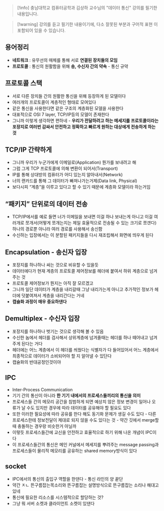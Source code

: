 > [!info] 충남대학교 컴퓨터공학과 김상하 교수님의 "데이터 통신" 강의를 필기한 내용입니다.

> [!warning] 강의를 듣고 필기한 내용이기에, 다소 잘못된 부분과 구어적 표현 이 포함되어 있을 수 있습니다.

## 용어정리

- **네트워크** : 유무선의 매체를 통해 서로 **연결된 장치들의 모임**
- **프로토콜** : 통신의 원활함을 위해 **송, 수신자 간의 약속** - 통신 규약

## 프로토콜 스택

- 서로 다른 장치들 간의 원활한 통신을 위해 등장하게 된 모델이다
- 여러개의 프로토콜이 계층적인 형태로 모여있다
- 같은 통신을 사용한다면 같은 구조의 계층화된 모델을 사용한다
- 대표적으로 OSI 7 layer, TCP/IP등의 모델이 존재한다
- 그니까 이렇게 생각하면 편하네 - **우리가 전달하려고 하는 메세지를 프로토콜이라는 포장지로 여러번 감싸서 안전하고 정확하고 빠르게 원하는 대상에게 전송하게 하는 것**

## TCP/IP 간략하게

- 그니까 우리가 누군가에게 이메일로(Application) 뭔가를 보내려고 해
- 그럼 그게 TCP 프로토콜에 의해 변환이 되어서(Transport)
- IP를 통해 상대방의 컴퓨터가 어디 있는지 알아내서(Network)
- 너의 랜카드를 통해 그 데이터가 빠져나가는거제(Data link, Physical)
- 보다시피 “계층”을 이루고 있다고 할 수 있기 때문에 계층화 모델이라 하는거임

## “패키지” 단위로의 데이터 전송

- TCP/IP에서를 예로 들면 너가 이메일을 보내면 이걸 하나 보내는게 아니고 이걸 여러개로 쪼개서(어떻게 쪼개는지는 제일 효율적으로 전송될 수 있는 크기로 쪼갠다) 하나의 경로뿐 아니라 여러 경로를 사용해서 송신함
- 수신하는 입장에서는 이 분할된 패키지들을 다시 재조립해서 화면에 띄우게 된다

## Encapsulation - 송신자 입장

- 포장지를 하나하나 싸는 것으로 비유할 수 있을듯
- 데이터에다가 현재 계층의 프로토콜 제어정보를 헤더에 붙여서 하위 계층으로 넘겨주는 것
- 프로토콜 제어정보가 뭔지는 아직 잘 모르겠고
- 그니까 일단 데이터가 계층을 내리갈때 그냥 내리가는게 아니고 추가적인 정보가 헤더에 덧붙여져서 계층을 내리간다는 거네
- **캡슐화 과정이 매우 중요하댄다**

## Demultiplex - 수신자 입장

- 포장지를 하나하나 벗기는 것으로 생각해 볼 수 있음
- 수신한 놈에서 헤더를 검사해서 상위계층에 넘겨줄때는 헤더를 하나 떼어내고 넘겨주게 된다는 거다
- 헤더에는 어느 계층에서 이 헤더를 씌웠다는 식별자가 다 들어있어서 어느 계층에서 최종적으로 데이터가 소비되어야 할 지 알아낼 수 있단다
- 캡슐화의 반대공정인것이야

## IPC

- Inter-Process Communication
- 기기 간의 통신이 아니라 **한 기기 내에서의 프로세스들끼리의 통신을 의미**
- 프로세스들 간의 메모리 공간을 침범하게 되면 예상치 않은 정보 변경이 일어나 오류가 날 수도 있지만 경우에 따라 데이터를 공유해야 할 필요도 있다
- 또한 이러한 필요성에 따라 공유를 한다 해도 동기화 문제가 생길 수도 있다 - 다른 프로세스한테 정보전달이 제대로 되지 않을 수도 있다는 것 - 약간 깃에서 merge할때 충돌하는 경우랑 비슷한거 아닐까
- 이렇듯 프로세스들간에 교신을 안전하고 효율적으로 하기 위해 나온 개념이 IPC이다
- 이 프로세스들간의 통신은 메인 커널에서 메세지를 뿌려주는 message passing과 프로세스들이 물리적 메모리를 공유하는 shared memory방식이 있다

## socket

- IPC에서의 통신의 출입구 역할을 한댄다 - 통신 라인의 양 끝단
- 약간 ㅈㄴ 뜬구름잡는목소리와 뜬구름잡는 설명방식으로 뜬구름잡는 소리나 해대고 있네
- 통신에 필요한 리소스를 시스템적으로 할당하는 것?
- 그냥 뭐 서버 소켓과 클라이언트 소켓이 있댄다